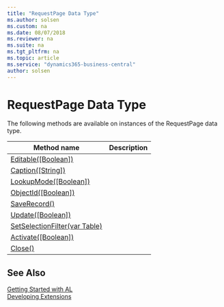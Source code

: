```yaml
---
title: "RequestPage Data Type"
ms.author: solsen
ms.custom: na
ms.date: 08/07/2018
ms.reviewer: na
ms.suite: na
ms.tgt_pltfrm: na
ms.topic: article
ms.service: "dynamics365-business-central"
author: solsen
---
```

[//]: # (START>DO_NOT_EDIT)
[//]: # (IMPORTANT:Do not edit any of the content between here and the END>DO_NOT_EDIT.)
[//]: # (Any modifications should be made in the .resx files in the ModernDev repo.)
# RequestPage Data Type



The following methods are available on instances of the RequestPage data type.

|Method name|Description|
|-----------|-----------|
|[Editable([Boolean])](requestpage-editable-method.md)||
|[Caption([String])](requestpage-caption-method.md)||
|[LookupMode([Boolean])](requestpage-lookupmode-method.md)||
|[ObjectId([Boolean])](requestpage-objectid-method.md)||
|[SaveRecord()](requestpage-saverecord-method.md)||
|[Update([Boolean])](requestpage-update-method.md)||
|[SetSelectionFilter(var Table)](requestpage-setselectionfilter-method.md)||
|[Activate([Boolean])](requestpage-activate-method.md)||
|[Close()](requestpage-close-method.md)||

[//]: # (IMPORTANT: END>DO_NOT_EDIT)
## See Also
[Getting Started with AL](../devenv-get-started.md)  
[Developing Extensions](../devenv-dev-overview.md)  